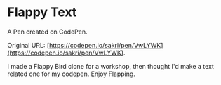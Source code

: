 # Flappy Text

A Pen created on CodePen.

Original URL: [https://codepen.io/sakri/pen/VwLYWK](https://codepen.io/sakri/pen/VwLYWK).

I made a Flappy Bird clone for a workshop, then thought I'd make a text related one for my codepen.  Enjoy Flapping.